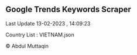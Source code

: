 

## Google Trends Keywords Scraper 
 
Last Update 13-02-2023 , 14:09:23

Country List :
VIETNAM.json



© Abdul Muttaqin 
